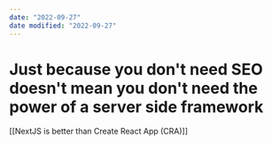 ```yaml
---
date: "2022-09-27"
date modified: "2022-09-27"
---
```


# Just because you don't need SEO doesn't mean you don't need the power of a server side framework
[[NextJS is better than Create React App (CRA)]]
